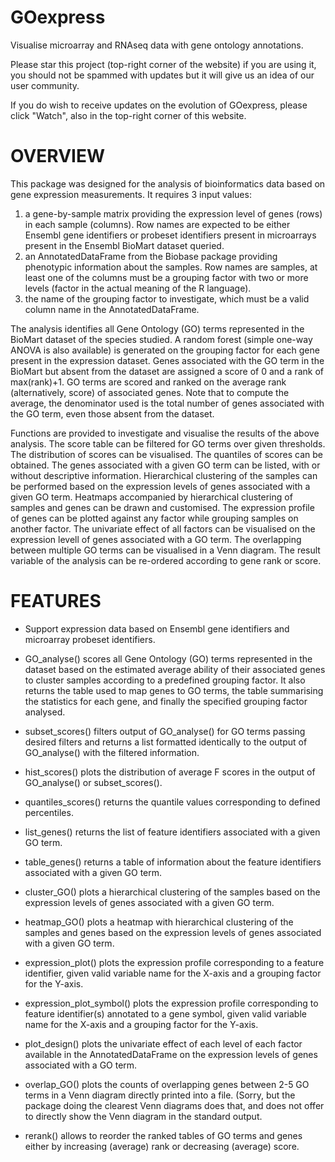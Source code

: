 GOexpress
=======

Visualise microarray and RNAseq data with gene ontology annotations.

Please star this project (top-right corner of the website) if you 
are using it, you should not be spammed with updates but it will give
us an idea of our user community.

If you do wish to receive updates on the evolution of GOexpress, please
click "Watch", also in the top-right corner of this website.

# OVERVIEW

This package was designed for the analysis of bioinformatics
data based on gene expression measurements. It requires 3 input
values:

1. a gene-by-sample matrix providing the expression level
of genes (rows) in each sample (columns). Row names are expected to be
either Ensembl gene identifiers or probeset identifiers present in
microarrays present in the Ensembl BioMart dataset queried.
2. an AnnotatedDataFrame from the Biobase package providing phenotypic
information about the samples. Row names are samples, at least one of
the columns must be a grouping factor with two or more levels (factor
in the actual meaning of the R language).
3. the name of the grouping factor to investigate, which must be a
valid column name in the AnnotatedDataFrame.

The analysis identifies all Gene Ontology (GO) terms represented
in the BioMart dataset of the species studied. A random forest
(simple one-way ANOVA is also available) is generated on the 
grouping factor for each gene present in the expression dataset. Genes
associated with the GO term in the BioMart but absent from the dataset
are assigned a score of 0 and a rank of max(rank)+1. GO terms are
scored and ranked on the average rank (alternatively, score) of
associated genes. Note that to compute the average, the denominator used is the
total number of genes associated with the GO term, even those absent from the
dataset.

Functions are provided to investigate and visualise the results of
the above analysis. The score table can be filtered for GO terms over
given thresholds. The distribution of scores can be visualised. The
quantiles of scores can be obtained. The genes associated with a
given GO term can be listed, with or without descriptive information.
Hierarchical clustering of the samples can be performed based on the
expression levels of genes associated with a given GO term. Heatmaps
accompanied by hierarchical clustering of samples and genes can be
drawn and customised. The expression profile of genes can be plotted
against any factor while grouping samples on another factor. The 
univariate effect of all factors can be visualised on the expression
levell of genes associated with a GO term. The overlapping between
multiple GO terms can be visualised in a Venn diagram. The result
variable of the analysis can be re-ordered according to gene rank or
score.


# FEATURES

* Support expression data based on Ensembl gene identifiers and
microarray probeset identifiers.

* GO_analyse() scores all Gene Ontology (GO) terms represented in
the dataset based on the estimated average ability of their associated
genes to cluster samples according to a predefined grouping factor. It
also returns the table used to map genes to GO terms, the table
summarising the statistics for each gene, and finally the specified
grouping factor analysed.

* subset_scores() filters output of GO_analyse() for GO terms passing
desired filters and returns a list formatted identically to the 
output of GO_analyse() with the filtered information.

* hist_scores() plots the distribution of average F scores in the
output of GO_analyse() or subset_scores().

* quantiles_scores() returns the quantile values corresponding
to defined percentiles.

* list_genes() returns the list of feature identifiers associated
with a given GO term.

* table_genes() returns a table of information about the feature
identifiers associated with  a given GO term.

* cluster_GO() plots a hierarchical clustering of the samples
based on the expression levels of genes associated with a given
GO term.

* heatmap_GO() plots a heatmap with hierarchical clustering of the samples
and genes based on the expression levels of genes associated with a given GO
term.

* expression_plot() plots the expression profile corresponding to a feature
identifier, given valid variable name for the X-axis and a grouping factor for
the Y-axis.

* expression_plot_symbol() plots the expression profile corresponding to
feature identifier(s) annotated to a gene symbol, given valid variable name for
the X-axis and a grouping factor for the Y-axis.

* plot_design() plots the univariate effect of each level of each
factor available in the AnnotatedDataFrame on the expression levels
of genes associated with a GO term.

* overlap_GO() plots the counts of overlapping genes between 2-5
GO terms in a Venn diagram directly printed into a file. (Sorry, but
the package doing the clearest Venn diagrams does that, and does not
offer to directly show the Venn diagram in the standard output.

* rerank() allows to reorder the ranked tables of GO terms and
genes either by increasing (average) rank or decreasing (average)
score.
